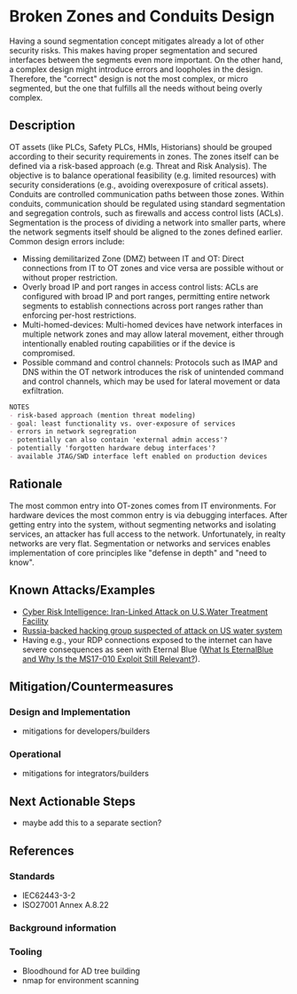 # Broken Zones and Conduits Design

Having a sound segmentation concept mitigates already a lot of other security risks. This makes having proper segmentation and secured interfaces between the segments even more important. On the other hand, a complex design might introduce errors and loopholes in the design. Therefore, the "correct" design is not the most complex, or micro segmented, but the one that fulfills all the needs without being overly complex.

## Description

OT assets (like PLCs, Safety PLCs, HMIs, Historians) should be grouped according to their security requirements in zones. The zones itself can be defined via a risk-based approach (e.g. Threat and Risk Analysis). The objective is to balance operational feasibility (e.g. limited resources) with security considerations (e.g., avoiding overexposure of critical assets). Conduits are controlled communication paths between those zones. Within conduits, communication should be regulated using standard segmentation and segregation controls, such as firewalls and access control lists (ACLs). Segmentation is the process of dividing a network into smaller parts, where the network segments itself should be aligned to the zones defined earlier. Common design errors include:

- Missing demilitarized Zone (DMZ) between IT and OT: Direct connections from IT to OT zones and vice versa are possible without or without proper restriction.
- Overly broad IP and port ranges in access control lists: ACLs are configured with broad IP and port ranges, permitting entire network segments to establish connections across port ranges rather than enforcing per-host restrictions.
- Multi-homed-devices: Multi-homed devices have network interfaces in multiple network zones and may allow lateral movement, either through intentionally enabled routing capabilities or if the device is compromised.
- Possible command and control channels: Protocols such as IMAP and DNS within the OT network introduces the risk of unintended command and control channels, which may be used for lateral movement or data exfiltration.

```markdown
NOTES
- risk-based approach (mention threat modeling)
- goal: least functionality vs. over-exposure of services
- errors in network segregration
- potentially can also contain 'external admin access'?
- potentially 'forgotten hardware debug interfaces'?
- available JTAG/SWD interface left enabled on production devices
```

## Rationale

The most common entry into OT-zones comes from IT environments. For hardware devices the most common entry is via debugging interfaces. After getting entry into the system, without segmenting networks and isolating services, an attacker has full access to the network. Unfortunately, in realty networks are very flat. Segmentation or networks and services enables implementation of core principles like "defense in depth" and "need to know".

## Known Attacks/Examples

- [Cyber Risk Intelligence: Iran-Linked Attack on U.S.Water Treatment Facility](https://securityscorecard.com/wp-content/uploads/2024/01/aliquippa-report.pdf)
- [Russia-backed hacking group suspected of attack on US water system](https://www.techspot.com/news/102661-russia-backed-hacking-group-suspected-attack-us-water.html)
- Having e.g., your RDP connections exposed to the internet can have severe consequences as seen with Eternal Blue ([What Is EternalBlue and Why Is the MS17-010 Exploit Still Relevant?](https://www.avast.com/c-eternalblue)).

## Mitigation/Countermeasures

### Design and Implementation

- mitigations for developers/builders

### Operational

- mitigations for integrators/builders

## Next Actionable Steps

- maybe add this to a separate section?

## References

### Standards

- IEC62443-3-2
- ISO27001 Annex A.8.22

### Background information

### Tooling

- Bloodhound for AD tree building
- nmap for environment scanning
